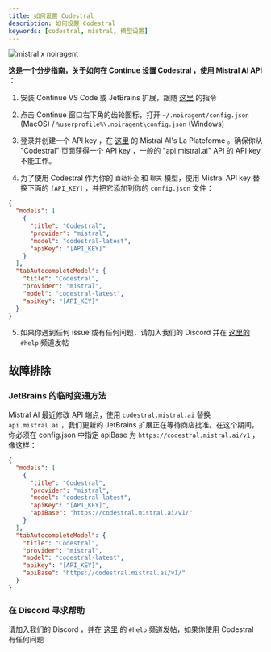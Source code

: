 ```yaml
---
title: 如何设置 Codestral
description: 如何设置 Codestral
keywords: [codestral, mistral, 模型设置]
---
```


![mistral x noiragent](../../../../../../static/img/mistral-x-noiragent.png)

**这是一个分步指南，关于如何在 Continue 设置 Codestral ，使用 Mistral AI API ：**

1. 安装 Continue VS Code 或 JetBrains 扩展，跟随 [这里](../../getting-started/install.md) 的指令

2. 点击 Continue 窗口右下角的齿轮图标，打开 `~/.noiragent/config.json` (MacOS) / `%userprofile%\.noiragent\config.json` (Windows)

3. 登录并创建一个 API key ，在 [这里](https://console.mistral.ai/codestral) 的 Mistral AI's La Plateforme 。确保你从 "Codestral" 页面获得一个 API key ，一般的 "api.mistral.ai" API 的 API key 不能工作。

4. 为了使用 Codestral 作为你的 `自动补全` 和 `聊天` 模型，使用 Mistral API key 替换下面的 `[API_KEY]` ，并把它添加到你的 `config.json` 文件：

```json title="config.json"
{
  "models": [
    {
      "title": "Codestral",
      "provider": "mistral",
      "model": "codestral-latest",
      "apiKey": "[API_KEY]"
    }
  ],
  "tabAutocompleteModel": {
    "title": "Codestral",
    "provider": "mistral",
    "model": "codestral-latest",
    "apiKey": "[API_KEY]"
  }
}
```

5. 如果你遇到任何 issue 或有任何问题，请加入我们的 Discord 并在 [这里的](https://discord.gg/EfJEfdFnDQ) `#help` 频道发帖

## 故障排除

### JetBrains 的临时变通方法

Mistral AI 最近修改 API 端点，使用 `codestral.mistral.ai` 替换 `api.mistral.ai` ，我们更新的 JetBrains 扩展正在等待商店批准。在这个期间，你必须在 config.json 中指定 apiBase 为 `https://codestral.mistral.ai/v1` ，像这样：

```json title="config.json"
{
  "models": [
    {
      "title": "Codestral",
      "provider": "mistral",
      "model": "codestral-latest",
      "apiKey": "[API_KEY]",
      "apiBase": "https://codestral.mistral.ai/v1/"
    }
  ],
  "tabAutocompleteModel": {
    "title": "Codestral",
    "provider": "mistral",
    "model": "codestral-latest",
    "apiKey": "[API_KEY]",
    "apiBase": "https://codestral.mistral.ai/v1/"
  }
}
```

### 在 Discord 寻求帮助

请加入我们的 Discord ，并在 [这里](https://discord.gg/EfJEfdFnDQ) 的 `#help` 频道发帖，如果你使用 Codestral 有任何问题
